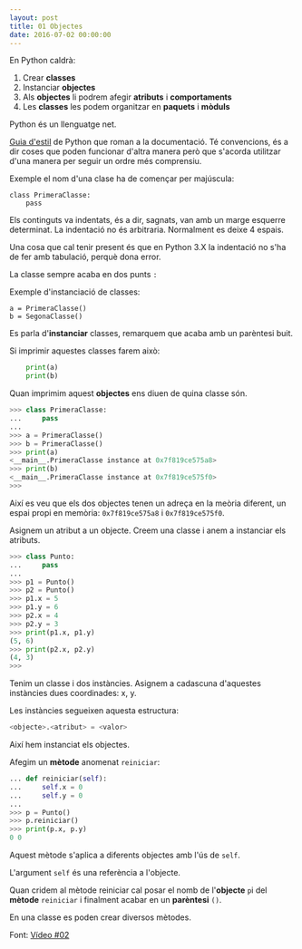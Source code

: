```yaml
---
layout: post
title: 01 Objectes
date: 2016-07-02 00:00:00
---
```



En Python caldrà:

1. Crear **classes**
2. Instanciar **objectes**
3. Als **objectes** li podrem afegir **atributs** i **comportaments**
4. Les **classes** les podem organitzar en **paquets** i **mòduls**

Python és un llenguatge net.

[Guia d'estil](https://www.python.org/dev/peps/) de Python que roman a la documentació. Té convencions, és a dir coses que poden funcionar d'altra manera però que s'acorda utilitzar d'una manera per seguir un ordre més comprensiu.

Exemple el nom d'una clase ha de començar per majúscula:

	class PrimeraClasse:
		pass

Els continguts va indentats, és a dir, sagnats, van amb un marge esquerre determinat. La indentació no és arbitraria. Normalment es deixe 4 espais.

Una cosa que cal tenir present és que en Python 3.X la indentació no s'ha de fer amb tabulació, perquè dona error.

La classe sempre acaba en dos punts `:`

Exemple d'instanciació de classes:

	a = PrimeraClasse()
	b = SegonaClasse()
	
Es parla d'**instanciar** classes, remarquem que acaba amb un parèntesi buit.

Si imprimir aquestes classes farem això:

```python
	print(a)
	print(b)
```

Quan imprimim aquest **objectes** ens diuen de quina classe són.

```python
>>> class PrimeraClasse:
...     pass
... 
>>> a = PrimeraClasse()
>>> b = PrimeraClasse()
>>> print(a)
<__main__.PrimeraClasse instance at 0x7f819ce575a8>
>>> print(b)
<__main__.PrimeraClasse instance at 0x7f819ce575f0>
>>> 
```

Així es veu que els dos objectes tenen un adreça en la meòria diferent, un espai propi en memòria: `0x7f819ce575a8` i `0x7f819ce575f0`.

Asignem un atribut a un objecte. Creem una classe i anem a instanciar els atributs.

```python
>>> class Punto:
...     pass
... 
>>> p1 = Punto()
>>> p2 = Punto()
>>> p1.x = 5
>>> p1.y = 6
>>> p2.x = 4
>>> p2.y = 3
>>> print(p1.x, p1.y)
(5, 6)
>>> print(p2.x, p2.y)
(4, 3)
>>> 

```

Tenim un classe i dos instàncies. Asignem a cadascuna d'aquestes instàncies dues coordinades: x, y.

Les instàncies segueixen aquesta estructura:

```python
<objecte>.<atribut> = <valor>
```

Així hem instanciat els objectes.

Afegim un **mètode** anomenat `reiniciar`:

```python
...	def reiniciar(self):
...		self.x = 0
...		self.y = 0
...
>>> p = Punto()
>>> p.reiniciar()
>>> print(p.x, p.y)
0 0
```

Aquest mètode s'aplica a diferents objectes amb l'ús de `self`.

L'argument `self` és una referència a l'objecte.

Quan cridem al mètode reiniciar cal posar el nomb de l'**objecte** `p`i del **mètode** `reiniciar` i finalment acabar en un **parèntesi** `()`.

En una classe es poden crear diversos mètodes.

Font: [Vídeo #02](https://www.youtube.com/watch?v=YfevwIq3Jts)


